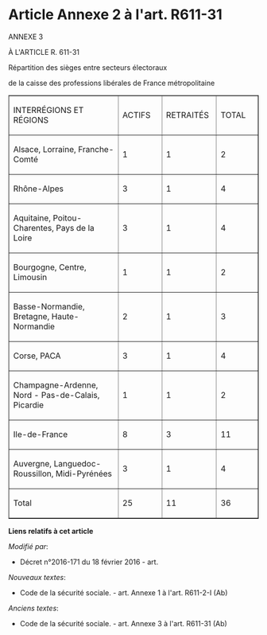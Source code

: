 # Article Annexe 2 à l'art. R611-31

ANNEXE 3

À L'ARTICLE R. 611-31

Répartition des sièges entre secteurs électoraux

de la caisse des professions libérales de France métropolitaine

<table border="1" cellpadding="0" cellspacing="0">
  <tbody>
    <tr>
      <td width="454">

INTERRÉGIONS ET RÉGIONS

</td>
      <td width="113">

ACTIFS

</td>
      <td width="113">

RETRAITÉS

</td>
      <td width="113">

TOTAL

</td>
    </tr>
    <tr>
      <td width="454">

Alsace, Lorraine, Franche-Comté

</td>
      <td width="113">

1

</td>
      <td width="113">

1

</td>
      <td width="113">

2

</td>
    </tr>
    <tr>
      <td width="454">

Rhône-Alpes

</td>
      <td width="113">

3

</td>
      <td width="113">

1

</td>
      <td width="113">

4

</td>
    </tr>
    <tr>
      <td width="454">

Aquitaine, Poitou-Charentes, Pays de la Loire

</td>
      <td width="113">

3

</td>
      <td width="113">

1

</td>
      <td width="113">

4

</td>
    </tr>
    <tr>
      <td width="454">

Bourgogne, Centre, Limousin

</td>
      <td width="113">

1

</td>
      <td width="113">

1

</td>
      <td width="113">

2

</td>
    </tr>
    <tr>
      <td width="454">

Basse-Normandie, Bretagne, Haute-Normandie

</td>
      <td width="113">

2

</td>
      <td width="113">

1

</td>
      <td width="113">

3

</td>
    </tr>
    <tr>
      <td width="454">

Corse, PACA

</td>
      <td width="113">

3

</td>
      <td width="113">

1

</td>
      <td width="113">

4

</td>
    </tr>
    <tr>
      <td width="454">

Champagne-Ardenne, Nord - Pas-de-Calais, Picardie

</td>
      <td width="113">

1

</td>
      <td width="113">

1

</td>
      <td width="113">

2

</td>
    </tr>
    <tr>
      <td width="454">

Ile-de-France

</td>
      <td width="113">

8

</td>
      <td width="113">

3

</td>
      <td width="113">

11

</td>
    </tr>
    <tr>
      <td width="454">

Auvergne, Languedoc-Roussillon, Midi-Pyrénées

</td>
      <td width="113">

3

</td>
      <td width="113">

1

</td>
      <td width="113">

4

</td>
    </tr>
    <tr>
      <td width="454">

Total

</td>
      <td width="113">

25

</td>
      <td width="113">

11

</td>
      <td width="113">

36

</td>
    </tr>
  </tbody>
</table>

**Liens relatifs à cet article**

_Modifié par_:

  - Décret n°2016-171 du 18 février 2016 - art.

_Nouveaux textes_:

  - Code de la sécurité sociale. - art. Annexe 1 à l'art. R611-2-I (Ab)

_Anciens textes_:

  - Code de la sécurité sociale. - art. Annexe 3 à l'art. R611-31 (Ab)
